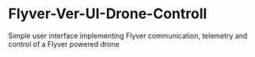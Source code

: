 # Flyver-Ver-UI-Drone-Controll
Simple user interface implementing Flyver communication, telemetry and control of a Flyver powered drone
